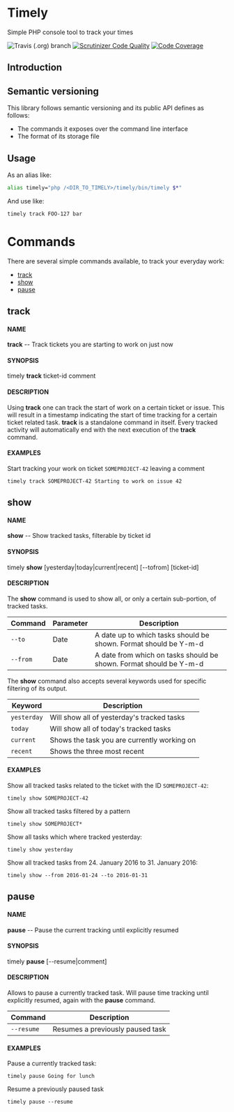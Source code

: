 # Timely

Simple PHP console tool to track your times

![Travis (.org) branch](https://img.shields.io/travis/wick-ed/timely/master.svg?style=flat-square)
[![Scrutinizer Code Quality](https://img.shields.io/scrutinizer/g/wick-ed/timely/master.svg?style=flat-square)](https://scrutinizer-ci.com/g/wick-ed/timely/?branch=master)
 [![Code Coverage](https://img.shields.io/scrutinizer/coverage/g/wick-ed/timely/master.svg?style=flat-square)](https://scrutinizer-ci.com/g/wick-ed/timely/?branch=master)

## Introduction



## Semantic versioning
This library follows semantic versioning and its public API defines as follows:

* The commands it exposes over the command line interface
* The format of its storage file

## Usage

As an alias like:
```bash
alias timely="php /<DIR_TO_TIMELY>/timely/bin/timely $*"
```

And use like:
```bash
timely track FOO-127 bar
```

# Commands

There are several simple commands available, to track your everyday work:

* [track](#track)
* [show](#show)
* [pause](#pause)

## track

#### NAME

**track** -- Track tickets you are starting to work on just now

#### SYNOPSIS

timely **track** ticket-id comment

#### DESCRIPTION

Using **track** one can track the start of work on a certain ticket or issue. This will result in a timestamp indicating the start of time tracking for a certain ticket related task.
**track** is a standalone command in itself. Every tracked activity will automatically end with the next execution of the **track** command.

#### EXAMPLES

Start tracking your work on ticket `SOMEPROJECT-42` leaving a comment
```
timely track SOMEPROJECT-42 Starting to work on issue 42
```

## show

#### NAME

**show** -- Show tracked tasks, filterable by ticket id

#### SYNOPSIS

timely **show** \[yesterday|today|current|recent\] \[--tofrom\] \[ticket-id\]

#### DESCRIPTION

The **show** command is used to show all, or only a certain sub-portion, of tracked tasks.

| Command      | Parameter  | Description                                                           |
| -------------| -----------| ----------------------------------------------------------------------|
| `--to`       | Date       | A date up to which tasks should be shown. Format should be Y-m-d      |
| `--from`     | Date       | A date from which on tasks should be shown. Format should be Y-m-d    |

The **show** command also accepts several keywords used for specific filtering of its output.

| Keyword     | Description                                        |
| ------------| ---------------------------------------------------|
| `yesterday` | Will show all of yesterday's tracked tasks         |
| `today`     | Will show all of today's tracked tasks             |
| `current`   | Shows the task you are currently working on        |
| `recent`    | Shows the three most recent                        |

#### EXAMPLES

Show all tracked tasks related to the ticket with the ID `SOMEPROJECT-42`:
```
timely show SOMEPROJECT-42
```

Show all tracked tasks filtered by a pattern
```
timely show SOMEPROJECT*
```

Show all tasks which where tracked yesterday:
```
timely show yesterday
```

Show all tracked tasks from 24. January 2016 to 31. January 2016:
```
timely show --from 2016-01-24 --to 2016-01-31
```

## pause

#### NAME

**pause** -- Pause the current tracking until explicitly resumed

#### SYNOPSIS

timely **pause** \[--resume|comment\]

#### DESCRIPTION

Allows to pause a currently tracked task. Will pause time tracking until explicitly resumed, again with the **pause** command.

| Command    | Description                                 |
| -----------| --------------------------------------------|
| `--resume` | Resumes a previously paused task            |

#### EXAMPLES

Pause a currently tracked task:
```
timely pause Going for lunch
```

Resume a previously paused task
```
timely pause --resume
```

